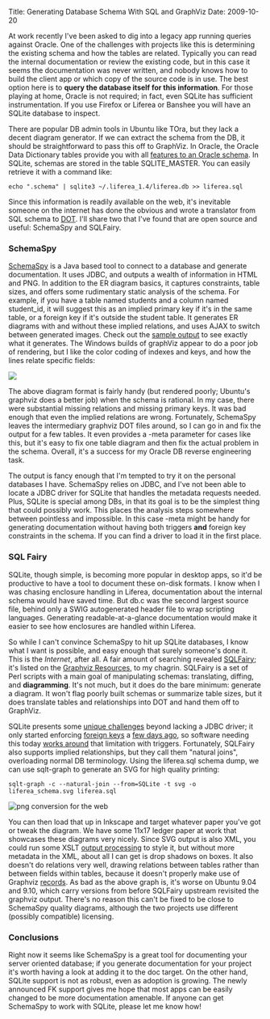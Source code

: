Title: Generating Database Schema With SQL and GraphViz
Date: 2009-10-20

At work recently I've been asked to dig into a legacy app running queries
against Oracle. One of the challenges with projects like this is determining
the existing schema and how the tables are related. Typically you can read the
internal documentation or review the existing code, but in this case it seems
the documentation was never written, and nobody knows how to build the client
app or which copy of the source code is in use. The best option here is to
**query the database itself for this information**. For those playing at home,
Oracle is not required; in fact, even SQLite has sufficient instrumentation.
If you use Firefox or Liferea or Banshee you will have an SQLite database to
inspect.

There are popular DB admin tools in Ubuntu like TOra, but they lack a decent
diagram generator. If we can extract the schema from the DB, it should be
straightforward to pass this off to GraphViz. In Oracle, the Oracle Data
Dictionary tables provide you with all [features to an Oracle schema][1]. In
SQLite, schemas are stored in the table SQLITE_MASTER. You can easily retrieve
it with a command like:

`echo ".schema" | sqlite3 ~/.liferea_1.4/liferea.db >> liferea.sql`

Since this information is readily available on the web, it's inevitable
someone on the internet has done the obvious and wrote a translator from SQL
schema to [DOT][2]. I'll share two that I've found that are open source and
useful: SchemaSpy and SQLFairy.

### SchemaSpy

[SchemaSpy][3] is a Java based tool to connect to a database and generate
documentation. It uses JDBC, and outputs a wealth of information in HTML and
PNG. In addition to the ER diagram basics, it captures constraints, table
sizes, and offers some rudimentary static analysis of the schema. For example,
if you have a table named students and a column named student_id, it will
suggest this as an implied primary key if it's in the same table, or a foreign
key if it's outside the student table. It generates ER diagrams with and
without these implied relations, and uses AJAX to switch between generated
images. Check out the [sample output][4] to see exactly what it generates. The
Windows builds of graphViz appear to do a poor job of rendering, but I like
the color coding of indexes and keys, and how the lines relate specific
fields:

[![][5]][6]

The above diagram format is fairly handy (but rendered poorly; Ubuntu's
graphviz does a better job) when the schema is rational. In my case, there
were substantial missing relations and missing primary keys. It was bad enough
that even the implied relations are wrong. Fortunately, SchemaSpy leaves the
intermediary graphviz DOT files around, so I can go in and fix the output for
a few tables. It even provides a -meta parameter for cases like this, but it's
easy to fix one table diagram and then fix the actual problem in the schema.
Overall, it's a success for my Oracle DB reverse engineering task.

The output is fancy enough that I'm tempted to try it on the personal
databases I have. SchemaSpy relies on JDBC, and I've not been able to locate a
JDBC driver for SQLite that handles the metadata requests needed. Plus, SQLite
is special among DBs, in that its goal is to be the simplest thing that could
possibly work. This places the analysis steps somewhere between pointless and
impossible. In this case -meta might be handy for generating documentation
without having both triggers **and** foreign key constraints in the schema. If
you can find a driver to load it in the first place.

### SQL Fairy

SQLite, though simple, is becoming more popular in desktop apps, so it'd be
productive to have a tool to document these on-disk formats. I know when I was
chasing enclosure handling in Liferea, documentation about the internal schema
would have saved time. But db.c was the second largest source file, behind
only a SWIG autogenerated header file to wrap scripting languages. Generating
readable-at-a-glance documentation would make it easier to see how enclosures
are handled within Liferea.

So while I can't convince SchemaSpy to hit up SQLite databases, I know what I
want is possible, and easy enough that surely someone's done it. This is the
_Internet_, after all. A fair amount of searching revealed [SQLFairy][7]; it's
listed on the [Graphviz Resources][8], to my chagrin. SQLFairy is a set of
Perl scripts with a main goal of manipulating schemas: translating, diffing,
and **diagramming**. It's not much, but it does do the bare minimum: generate
a diagram. It won't flag poorly built schemas or summarize table sizes, but it
does translate tables and relationships into DOT and hand them off to
GraphViz.

SQLite presents some [unique challenges][9] beyond lacking a JDBC driver; it
only started enforcing [foreign keys][10] a [few days ago][11], so software
needing this today [works around][12] that limitation with triggers.
Fortunately, SQLFairy also supports implied relationships, but they call them
"natural joins", overloading normal DB terminology. Using the liferea.sql
schema dump, we can use sqlt-graph to generate an SVG for high quality
printing:

`sqlt-graph -c --natural-join --from=SQLite -t svg -o liferea_schema.svg liferea.sql`


 ![png conversion for the web][13]


You can then load that up in Inkscape and target whatever paper you've got or
tweak the diagram. We have some 11x17 ledger paper at work that showcases
these diagrams very nicely. Since SVG output is also XML, you could run some
XSLT [output processing][14] to style it, but without more metadata in the
XML, about all I can get is drop shadows on boxes. It also doesn't do
relations very well, drawing relations between tables rather than between
fields within tables, because it doesn't properly make use of Graphviz
[records][15]. As bad as the above graph is, it's worse on Ubuntu 9.04 and
9.10, which carry versions from before SQLFairy upstream revisited the
graphviz output. There's no reason this can't be fixed to be close to
SchemaSpy quality diagrams, although the two projects use different (possibly
compatible) licensing.


 ### Conclusions


 Right now it seems like SchemaSpy is a great tool for documenting your server
oriented database; if you generate documentation for your project it's worth
having a look at adding it to the doc target. On the other hand, SQLite
support is not as robust, even as adoption is growing. The newly announced FK
support gives me hope that most apps can be easily changed to be more
documentation amenable. If anyone can get SchemaSpy to work with SQLite,
please let me know how!

   [1]: http://download.oracle.com/docs/cd/B19306_01/server.102/b14220/schema.htm

   [2]: http://en.wikipedia.org/wiki/DOT_language

   [3]: http://schemaspy.sourceforge.net/

   [4]: http://schemaspy.sourceforge.net/sample/

   [5]: http://schemaspy.sourceforge.net/sample/diagrams/summary/relationships.real.compact.png

   [6]: http://schemaspy.sourceforge.net/sample/relationships.html

   [7]: http://sqlfairy.sourceforge.net/

   [8]: http://www.graphviz.org/Resources.php

   [9]: http://www.sqlite.org/omitted.html

   [10]: http://www.sqlite.org/foreignkeys.html

   [11]: http://www.sqlite.org/releaselog/3_6_19.html

   [12]: http://www.sqlite.org/cvstrac/wiki?p=ForeignKeyTriggers

   [13]: http://pwnguin.net/photos/liferea_schema.png

   [14]: http://github.com/vidarh/diagram-tools

   [15]: http://www.graphviz.org/doc/info/shapes.html#record

